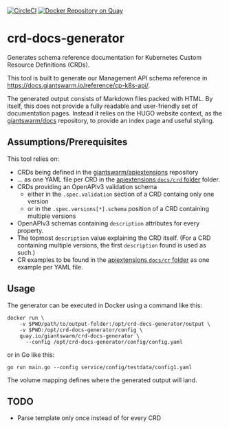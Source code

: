 [![CircleCI](https://circleci.com/gh/giantswarm/crd-docs-generator/tree/master.svg?style=shield&circle-token=c0f46d2b8c1482706d8d41b098d488efdf637a1f)](https://circleci.com/gh/giantswarm/crd-docs-generator/tree/master)
[![Docker Repository on Quay](https://quay.io/repository/giantswarm/crd-docs-generator/status "Docker Repository on Quay")](https://quay.io/repository/giantswarm/crd-docs-generator)

# crd-docs-generator

Generates schema reference documentation for Kubernetes Custom Resource Definitions (CRDs).

This tool is built to generate our Management API schema reference in https://docs.giantswarm.io/reference/cp-k8s-api/.

The generated output consists of Markdown files packed with HTML. By itself, this does not provide a fully readable and user-friendly set of documentation pages. Instead it relies on the HUGO website context, as the [giantswarm/docs](https://github.com/giantswarm/docs) repository, to provide an index page and useful styling.

## Assumptions/Prerequisites

This tool relies on:

- CRDs being defined in the [giantswarm/apiextensions](https://github.com/giantswarm/apiextensions) repository
- ... as one YAML file per CRD in the [apiextensions `docs/crd` folder](https://github.com/giantswarm/apiextensions/tree/master/docs/crd) folder.
- CRDs providing an OpenAPIv3 validation schema
  - either in the `.spec.validation` section of a CRD containg only one version
  - or in the `.spec.versions[*].schema` position of a CRD containing multiple versions
- OpenAPIv3 schemas containing `description` attributes for every property.
- The topmost `description` value explaining the CRD itself. (For a CRD containing multiple versions, the first `description` found is used as such.)
- CR examples to be found in the [apiextensions `docs/cr` folder](https://github.com/giantswarm/apiextensions/tree/master/docs/cr) as one example per YAML file.

## Usage

The generator can be executed in Docker using a command like this:

```nohighlight
docker run \
    -v $PWD/path/to/output-folder:/opt/crd-docs-generator/output \
    -v $PWD:/opt/crd-docs-generator/config \
    quay.io/giantswarm/crd-docs-generator \
      --config /opt/crd-docs-generator/config/config.yaml
```

or in Go like this:

```nohighlight
go run main.go --config service/config/testdata/config1.yaml
```

The volume mapping defines where the generated output will land.

## TODO

- Parse template only once instead of for every CRD
